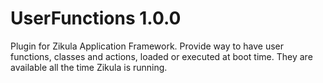 UserFunctions 1.0.0
===================

Plugin for Zikula Application Framework.
Provide way to have user functions, classes and actions, loaded or executed at boot time.
They are available all the time Zikula is running.

